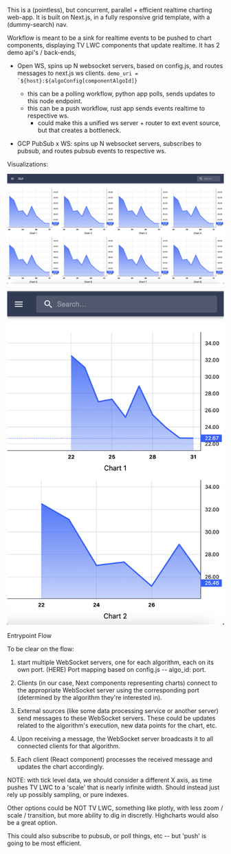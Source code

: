 
This is a (pointless), but concurrent, parallel + efficient realtime charting web-app.
It is built on Next.js, in a fully responsive grid template, with a (dummy-search) nav.

Workflow is meant to be a sink for realtime events to be pushed to chart components, displaying TV LWC components that update realtime. 
It has 2 demo api's / back-ends,
- Open WS, spins up N websocket servers, based on config.js, and routes messages to next.js ws clients.
    ``` demo_uri = `${host}:${algoConfig[componentAlgoId]} ```
    - this can be a polling workflow, python app polls, sends updates to this node endpoint.
    - this can be a push workflow, rust app sends events realtime to respective ws.
        - could make this a unified ws server + router to ext event source, but that creates a bottleneck.

- GCP PubSub x WS: spins up N websocket servers, subscribes to pubsub, and routes pubsub events to respective ws.



Visualizations:

![Desktop](./assets/full.png)

![Mobile](./assets/mobile.png)




Entrypoint Flow

To be clear on the flow:

1.  start multiple WebSocket servers, one for each algorithm, each on its own port. (HERE)
    Port mapping based on config.js -- algo_id: port. 

2.  Clients (in our case, Next components representing charts) 
    connect to the appropriate WebSocket server using the corresponding port 
    (determined by the algorithm they're interested in).

3.  External sources (like some data processing service or another server) send messages to these WebSocket servers. 
    These could be updates related to the algorithm's execution, new data points for the chart, etc.

4.  Upon receiving a message, the WebSocket server broadcasts it to all connected clients for that algorithm.

5.  Each client (React component) processes the received message and updates the chart accordingly.



NOTE: with tick level data, we should consider a different X axis, as time pushes TV LWC to a 'scale' that is nearly infinite width. Should instead just rely up possibly sampling, or pure indexes.

Other options could be NOT TV LWC, something like plotly, with less zoom / scale / transition, but more ability to dig in discretly. 
Highcharts would also be a great option.

This could also subscribe to pubsub, or poll things, etc -- but 'push' is going to be most efficient.

